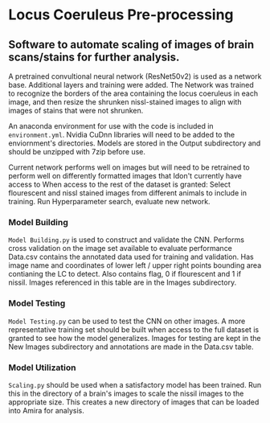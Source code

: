 # Locus Coeruleus Pre-processing
 
## Software to automate scaling of images of brain scans/stains for further analysis.
A pretrained convultional neural network (ResNet50v2) is used as a network base. Additional layers and training were added. The Network was trained to recognize the borders of the area containing the locus coeruleus in each image, and then resize the shrunken nissl-stained images to align with images of stains that were not shrunken.

An anaconda environment for use with the code is included in <code>environment.yml</code>. Nvidia CuDnn libraries will need to be added to the enviornment's directories. Models are stored in the Output subdirectory and should be unzipped with 7zip before use.

Current network performs well on images but will need to be retrained to perform well on differently formatted images that Idon't currently have access to
When access to the rest of the dataset is granted:
Select flourescent and nissl stained images from different animals to include in training.
Run Hyperparameter search, evaluate new network.

### Model Building
<code>Model Building.py</code> is used to construct and validate the CNN. Performs cross validation on the image set available to evaluate performance
Data.csv contains the annotated data used for training and validation. Has image name and coordinates of lower left / upper right points bounding area contianing the LC to detect. Also contains flag, 0 if flourescent and 1 if nissil. Images referenced in this table are in the Images subdirectory.

### Model Testing
<code>Model Testing.py</code> can be used to test the CNN on other images. A more representative training set should be built when access to the full dataset is granted to see how the model generalizes. Images for testing are kept in the New Images subdirectory and annotations are made in the Data.csv table.

### Model Utilization
<code>Scaling.py</code> should be used when a satisfactory model has been trained. Run this in the directory of a brain's images to scale the nissil images to the appropriate size. This creates a new directory of images that can be loaded into Amira for analysis.
